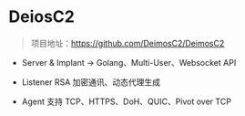 # DeiosC2

> 项目地址：https://github.com/DeimosC2/DeimosC2

- Server & Implant -> Golang、Multi-User、Websocket API

- Listener RSA 加密通讯、动态代理生成

- Agent 支持 TCP、HTTPS、DoH、QUIC、Pivot over TCP

